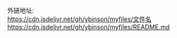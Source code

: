 外链地址:
<br>https://cdn.jsdelivr.net/gh/ybinson/myfiles/文件名
<br>https://cdn.jsdelivr.net/gh/ybinson/myfiles/README.md

